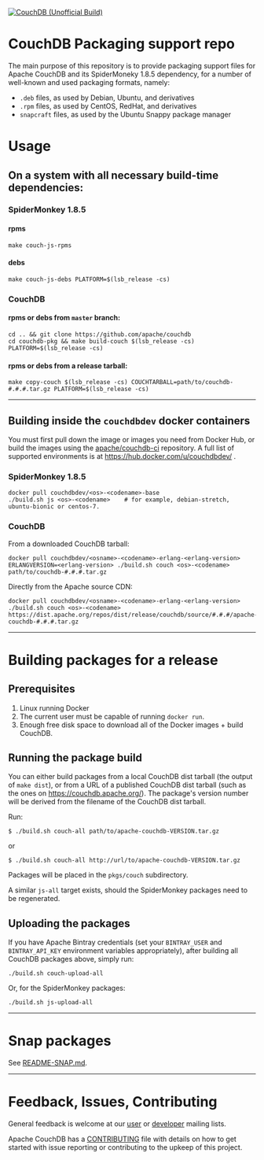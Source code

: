 [![CouchDB (Unofficial Build)](https://snapcraft.io/couchdb-ryanjyoder/badge.svg)](https://snapcraft.io/couchdb-ryanjyoder)
# CouchDB Packaging support repo

The main purpose of this repository is to provide packaging support files for Apache CouchDB and its SpiderMoneky 1.8.5 dependency, for a number of well-known and used packaging formats, namely:

* `.deb` files, as used by Debian, Ubuntu, and derivatives
* `.rpm` files, as used by CentOS, RedHat, and derivatives
* `snapcraft` files, as used by the Ubuntu Snappy package manager

# Usage

## On a system with all necessary build-time dependencies:

### SpiderMonkey 1.8.5

#### rpms

```shell
make couch-js-rpms
```

#### debs

```shell
make couch-js-debs PLATFORM=$(lsb_release -cs)
```

### CouchDB

#### rpms or debs from `master` branch:

```shell
cd .. && git clone https://github.com/apache/couchdb
cd couchdb-pkg && make build-couch $(lsb_release -cs) PLATFORM=$(lsb_release -cs)
```

#### rpms or debs from a release tarball:

```shell
make copy-couch $(lsb_release -cs) COUCHTARBALL=path/to/couchdb-#.#.#.tar.gz PLATFORM=$(lsb_release -cs)
```

-----

## Building inside the `couchdbdev` docker containers

You must first pull down the image or images you need from Docker Hub, or build the images
using the [apache/couchdb-ci](https://github.com/apache/couchdb-ci) repository. A full
list of supported environments is at https://hub.docker.com/u/couchdbdev/ .

### SpiderMonkey 1.8.5

```shell
docker pull couchdbdev/<os>-<codename>-base
./build.sh js <os>-<codename>    # for example, debian-stretch, ubuntu-bionic or centos-7.
```

### CouchDB

From a downloaded CouchDB tarball:

```shell
docker pull couchdbdev/<osname>-<codename>-erlang-<erlang-version>
ERLANGVERSION=<erlang-version> ./build.sh couch <os>-<codename> path/to/couchdb-#.#.#.tar.gz
```

Directly from the Apache source CDN:

```shell
docker pull couchdbdev/<osname>-<codename>-erlang-<erlang-version>
./build.sh couch <os>-<codename> https://dist.apache.org/repos/dist/release/couchdb/source/#.#.#/apache-couchdb-#.#.#.tar.gz
```

-----

# Building packages for a release

## Prerequisites

1. Linux running Docker
1. The current user must be capable of running `docker run`.
1. Enough free disk space to download all of the Docker images + build
   CouchDB.

## Running the package build

You can either build packages from a local CouchDB dist tarball (the output
of `make dist`), or from a URL of a published CouchDB dist tarball (such
as the ones on https://couchdb.apache.org/). The package's version number
will be derived from the filename of the CouchDB dist tarball.

Run:

    $ ./build.sh couch-all path/to/apache-couchdb-VERSION.tar.gz

or

    $ ./build.sh couch-all http://url/to/apache-couchdb-VERSION.tar.gz

Packages will be placed in the `pkgs/couch` subdirectory.

A similar `js-all` target exists, should the SpiderMonkey packages need to be regenerated.

## Uploading the packages

If you have Apache Bintray credentials (set your `BINTRAY_USER` and `BINTRAY_API_KEY` environment variables appropriately), after building all CouchDB packages above, simply run:

    ./build.sh couch-upload-all

Or, for the SpiderMonkey packages:

    ./build.sh js-upload-all

-----

# Snap packages

See [README-SNAP.md](README-SNAP.md).

-----

# Feedback, Issues, Contributing

General feedback is welcome at our [user][1] or [developer][2] mailing lists.

Apache CouchDB has a [CONTRIBUTING][3] file with details on how to get started
with issue reporting or contributing to the upkeep of this project.

[1]: http://mail-archives.apache.org/mod_mbox/couchdb-user/
[2]: http://mail-archives.apache.org/mod_mbox/couchdb-dev/
[3]: https://github.com/apache/couchdb/blob/master/CONTRIBUTING.md

